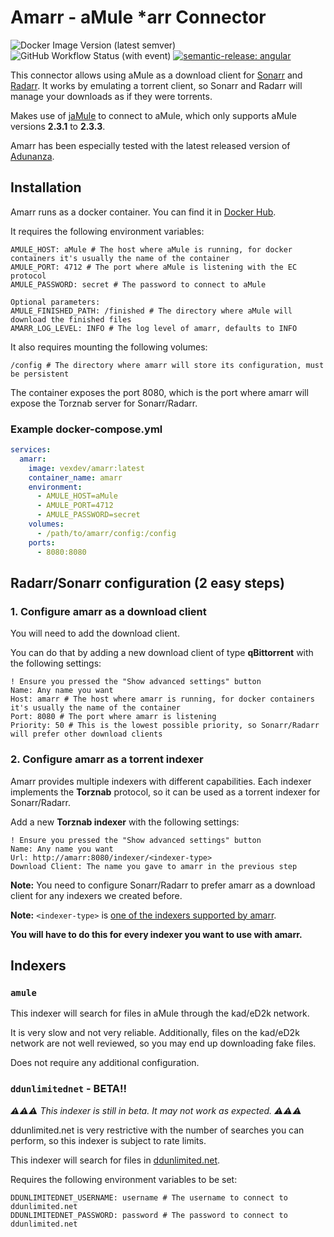 # Amarr - aMule *arr Connector
![Docker Image Version (latest semver)](https://img.shields.io/docker/v/vexdev/amarr)
![GitHub Workflow Status (with event)](https://img.shields.io/github/actions/workflow/status/vexdev/amarr/release.yml)
[![semantic-release: angular](https://img.shields.io/badge/semantic--release-angular-e10079?logo=semantic-release)](https://github.com/semantic-release/semantic-release)


This connector allows using aMule as a download client for [Sonarr](https://sonarr.tv/)
and [Radarr](https://radarr.video/).
It works by emulating a torrent client, so Sonarr and Radarr will manage your downloads as if they were torrents.

Makes use of [jaMule](https://github.com/vexdev/jaMule) to connect to aMule, which only supports aMule versions **2.3.1** to **2.3.3**.

Amarr has been especially tested with the latest released version of [Adunanza](https://www.adunanza.net/).

## Installation

Amarr runs as a docker container. You can find it in [Docker Hub](https://hub.docker.com/r/vexdev/amarr).

It requires the following environment variables:

```
AMULE_HOST: aMule # The host where aMule is running, for docker containers it's usually the name of the container
AMULE_PORT: 4712 # The port where aMule is listening with the EC protocol
AMULE_PASSWORD: secret # The password to connect to aMule

Optional parameters:
AMULE_FINISHED_PATH: /finished # The directory where aMule will download the finished files
AMARR_LOG_LEVEL: INFO # The log level of amarr, defaults to INFO
```

It also requires mounting the following volumes:

```
/config # The directory where amarr will store its configuration, must be persistent
```

The container exposes the port 8080, which is the port where amarr will expose the Torznab server for Sonarr/Radarr.

### Example docker-compose.yml

```yaml
services:
  amarr:
    image: vexdev/amarr:latest
    container_name: amarr
    environment:
      - AMULE_HOST=aMule
      - AMULE_PORT=4712
      - AMULE_PASSWORD=secret
    volumes:
      - /path/to/amarr/config:/config
    ports:
      - 8080:8080
```

## Radarr/Sonarr configuration (2 easy steps)

### 1. Configure amarr as a download client

You will need to add the download client. 

You can do that by adding a new download client of type **qBittorrent** with the following settings:

```
! Ensure you pressed the "Show advanced settings" button
Name: Any name you want
Host: amarr # The host where amarr is running, for docker containers it's usually the name of the container
Port: 8080 # The port where amarr is listening
Priority: 50 # This is the lowest possible priority, so Sonarr/Radarr will prefer other download clients
```

### 2. Configure amarr as a torrent indexer

Amarr provides multiple indexers with different capabilities. 
Each indexer implements the **Torznab** protocol, so it can be used as a torrent indexer for Sonarr/Radarr.

Add a new **Torznab indexer** with the following settings:

```
! Ensure you pressed the "Show advanced settings" button
Name: Any name you want
Url: http://amarr:8080/indexer/<indexer-type>
Download Client: The name you gave to amarr in the previous step
```

**Note:** You need to configure Sonarr/Radarr to prefer amarr as a download client for any indexers we created before.

**Note:** `<indexer-type>` is [one of the indexers supported by amarr](#indexers).

**You will have to do this for every indexer you want to use with amarr.**

## Indexers

### `amule`

This indexer will search for files in aMule through the kad/eD2k network.

It is very slow and not very reliable. Additionally, files on the kad/eD2k network are not well reviewed, so you may end
up downloading fake files.

Does not require any additional configuration.

### `ddunlimitednet` - BETA!!

_⚠️⚠️⚠️ This indexer is still in beta. It may not work as expected. ⚠️⚠️⚠️_

ddunlimited.net is very restrictive with the number of searches you can perform, so this indexer is subject to rate limits.

This indexer will search for files in [ddunlimited.net](https://ddunlimited.net/).

Requires the following environment variables to be set:

```
DDUNLIMITEDNET_USERNAME: username # The username to connect to ddunlimited.net
DDUNLIMITEDNET_PASSWORD: password # The password to connect to ddunlimited.net
```
